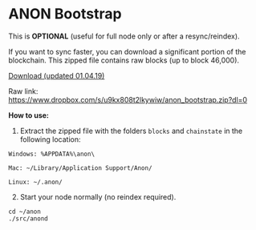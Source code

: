 # ANON Bootstrap

This is **OPTIONAL** (useful for full node only or after a resync/reindex).

If you want to sync faster, you can download a significant portion of the blockchain.
This zipped file contains raw blocks (up to block 46,000).

[Download (updated 01.04.19)](https://uce34a600f740abaeabcb39a2ab1.dl.dropboxusercontent.com/cd/0/get/AeMgSfGnOYqkb9RhLhehWODwsUH9oRcS1I4G6fHDS3FxxuZB-9EQ4daaxO5g5muVwLLt8_n8FjDiP0f0-AatCObpVeb7Idq7BwmMb3dJSlmiog/file?dl=1#)

Raw link: https://www.dropbox.com/s/u9kx808t2lkywiw/anon_bootstrap.zip?dl=0

**How to use:**

1. Extract the zipped file with the folders ```blocks``` and ```chainstate``` in the following location:

```
Windows: %APPDATA%\anon\

Mac: ~/Library/Application Support/Anon/

Linux: ~/.anon/
```
2. Start your node normally (no reindex required).

```
cd ~/anon
./src/anond
